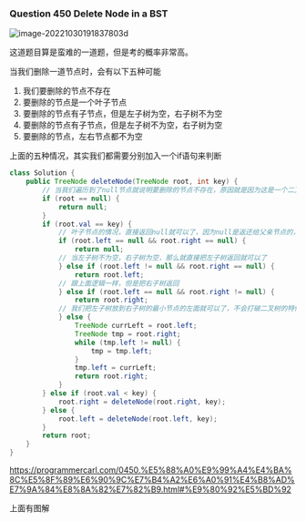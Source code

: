 ### Question 450 Delete Node in a BST

![image-20221030191837803](C:\Users\jason\AppData\Roaming\Typora\typora-user-images\image-20221030191837803.png)d

这道题目算是蛮难的一道题，但是考的概率非常高。

当我们删除一道节点时，会有以下五种可能

1. 我们要删除的节点不存在
2. 要删除的节点是一个叶子节点
3. 要删除的节点有子节点，但是左子树为空，右子树不为空
4. 要删除的节点有子节点，但是左子树不为空，右子树为空
5. 要删除的节点，左右节点都不为空



上面的五种情况，其实我们都需要分别加入一个if语句来判断



```java
class Solution {
    public TreeNode deleteNode(TreeNode root, int key) {
        // 当我们遍历到了null节点就说明要删除的节点不存在，原因就是因为这是一个二叉搜索树，我们会不断的向左或者向右有逻辑性的遍历这个二叉树
        if (root == null) {
            return null;
        }
        if (root.val == key) {
            // 叶子节点的情况，直接返回null就可以了，因为null是返还给父亲节点的，把父亲节点的左节点或者是右节点变成null就是删除了
            if (root.left == null && root.right == null) {
                return null;
            // 当左子树不为空，右子树为空，那么就直接把左子树返回就可以了
            } else if (root.left != null && root.right == null) {
                return root.left;
            // 跟上面逻辑一样，但是把右子树返回
            } else if (root.left == null && root.right != null) {
                return root.right;
            // 我们把左子树放到右子树的最小节点的左面就可以了，不会打破二叉树的特性
            } else {
                TreeNode currLeft = root.left;
                TreeNode tmp = root.right;
                while (tmp.left != null) {
                    tmp = tmp.left;
                }
                tmp.left = currLeft;
                return root.right;
            }
        } else if (root.val < key) {
            root.right = deleteNode(root.right, key);
        } else {
            root.left = deleteNode(root.left, key);
        }
        return root;
    }
}
```

https://programmercarl.com/0450.%E5%88%A0%E9%99%A4%E4%BA%8C%E5%8F%89%E6%90%9C%E7%B4%A2%E6%A0%91%E4%B8%AD%E7%9A%84%E8%8A%82%E7%82%B9.html#%E9%80%92%E5%BD%92

上面有图解